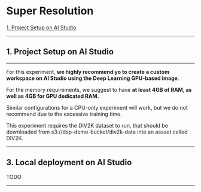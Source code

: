 # Super Resolution
<!-- ![alt](../../../images/BERT_QA_image.png) -->
<!-- colocar uma imagem aqui -->

 [1. Project Setup on AI Studio](#1-project-setup-on-ai-studio)


 ---

 ## 1. Project Setup on AI Studio
 ---
 For this experiment, **we highly recommend yo to create a custom workspace on AI Studio using the Deep Learning GPU-based image**. 
 
 For the memory requirements, we suggest to have **at least 4GB of RAM, as well as 4GB for GPU dedicated RAM.**

 Similar configurations for a CPU-only experiment will work, but we do not recommend due to the excessive training time.

This experiment requires the DIV2K dataset to run, that should be downloaded from s3://dsp-demo-bucket/div2k-data into an assset called DIV2K.
 <!-- ![alt](../../../images/BERT_QA_WORKSPACE_CONFIG.png) -->
 <!-- colocar uma imagem aqui ilustrando a criação do workspace customizado -->
---


 ## 3. Local deployment on AI Studio
 TODO

 ---